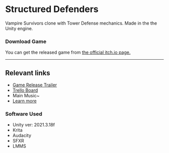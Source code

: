 # Structured Defenders
Vampire Survivors clone with Tower Defense mechanics. Made in the the Unity engine.

<h3>Download Game</h3>
You can get the released game from 
<a href="https://gabulate.itch.io/structured-defenders" target="_blank">the official itch.io page.</a>

<hr>

<h2>Relevant links</h2>
<ul>
  <li><a href="https://youtu.be/VqbKy6nQXig" target="_blank">Game Release Trailer</a></li>
  <li><a href="https://trello.com/b/gyzyZ28G/tower-survivors" target="_blank">Trello Board</a></li>
  <li>Main Music~</li>
  <li><a href="https://gabulate.github.io/me/StructuredDefenders" target="_blank">Learn more</a></li>
</ul>

<h3>Software Used</h3>
<ul>
  <li>Unity ver: 2021.3.18f</li>
  <li>Krita</li>
  <li>Audacity</li>
  <li>SFXR</li>
  <li>LMMS</li>
</ul>